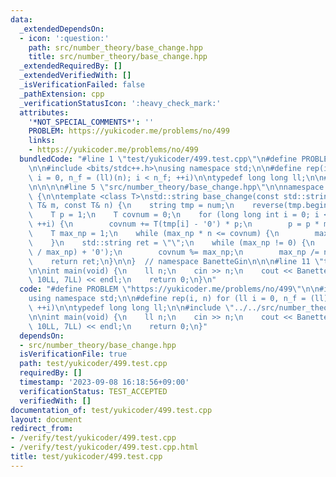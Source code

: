 ```yaml
---
data:
  _extendedDependsOn:
  - icon: ':question:'
    path: src/number_theory/base_change.hpp
    title: src/number_theory/base_change.hpp
  _extendedRequiredBy: []
  _extendedVerifiedWith: []
  _isVerificationFailed: false
  _pathExtension: cpp
  _verificationStatusIcon: ':heavy_check_mark:'
  attributes:
    '*NOT_SPECIAL_COMMENTS*': ''
    PROBLEM: https://yukicoder.me/problems/no/499
    links:
    - https://yukicoder.me/problems/no/499
  bundledCode: "#line 1 \"test/yukicoder/499.test.cpp\"\n#define PROBLEM \"https://yukicoder.me/problems/no/499\"\
    \n\n#include <bits/stdc++.h>\nusing namespace std;\n\n#define rep(i, n) for (ll\
    \ i = 0, n_f = (ll)(n); i < n_f; ++i)\n\ntypedef long long ll;\n\n#line 1 \"src/number_theory/base_change.hpp\"\
    \n\n\n\n#line 5 \"src/number_theory/base_change.hpp\"\n\nnamespace BanetteGin\
    \ {\n\ntemplate <class T>\nstd::string base_change(const std::string& num, const\
    \ T& m, const T& n) {\n    string tmp = num;\n    reverse(tmp.begin(), tmp.end());\n\
    \    T p = 1;\n    T covnum = 0;\n    for (long long int i = 0; i < num.size();\
    \ ++i) {\n        covnum += T(tmp[i] - '0') * p;\n        p = p * m;\n    }\n\
    \    T max_np = 1;\n    while (max_np * n <= covnum) {\n        max_np *= n;\n\
    \    }\n    std::string ret = \"\";\n    while (max_np != 0) {\n        ret.push_back((covnum\
    \ / max_np) + '0');\n        covnum %= max_np;\n        max_np /= n;\n    }\n\
    \    return ret;\n}\n\n}  // namespace BanetteGin\n\n\n#line 11 \"test/yukicoder/499.test.cpp\"\
    \n\nint main(void) {\n    ll n;\n    cin >> n;\n    cout << BanetteGin::base_change(to_string(n),\
    \ 10LL, 7LL) << endl;\n    return 0;\n}\n"
  code: "#define PROBLEM \"https://yukicoder.me/problems/no/499\"\n\n#include <bits/stdc++.h>\n\
    using namespace std;\n\n#define rep(i, n) for (ll i = 0, n_f = (ll)(n); i < n_f;\
    \ ++i)\n\ntypedef long long ll;\n\n#include \"../../src/number_theory/base_change.hpp\"\
    \n\nint main(void) {\n    ll n;\n    cin >> n;\n    cout << BanetteGin::base_change(to_string(n),\
    \ 10LL, 7LL) << endl;\n    return 0;\n}"
  dependsOn:
  - src/number_theory/base_change.hpp
  isVerificationFile: true
  path: test/yukicoder/499.test.cpp
  requiredBy: []
  timestamp: '2023-09-08 16:18:56+09:00'
  verificationStatus: TEST_ACCEPTED
  verifiedWith: []
documentation_of: test/yukicoder/499.test.cpp
layout: document
redirect_from:
- /verify/test/yukicoder/499.test.cpp
- /verify/test/yukicoder/499.test.cpp.html
title: test/yukicoder/499.test.cpp
---
```

